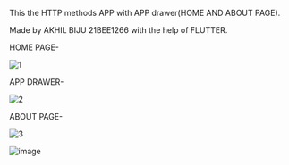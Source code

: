 This the HTTP methods APP with APP drawer(HOME AND ABOUT PAGE).

Made by AKHIL BIJU 21BEE1266 with the help of FLUTTER.

HOME PAGE-

![1](https://github.com/PapaBiju/Http_second/assets/112795188/ae1bf751-e48a-4896-b43c-78d687134327)

APP DRAWER-

![2](https://github.com/PapaBiju/Http_second/assets/112795188/6f55cfcc-5b12-4af0-b8de-6795ea09323e)

ABOUT PAGE-

![3](https://github.com/PapaBiju/Http_second/assets/112795188/c9a25e10-f287-4488-9e5c-1d29ededa580)


![image](https://github.com/PapaBiju/Http_second/assets/112795188/7941c0e2-cef1-4c62-974f-6a9f9f7e82da)
